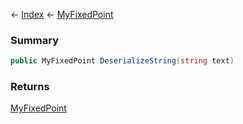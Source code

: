 ← [Index](Api-Index) ← [MyFixedPoint](VRage.MyFixedPoint)

### Summary

```csharp
public MyFixedPoint DeserializeString(string text)
```

### Returns

[MyFixedPoint](VRage.MyFixedPoint)

